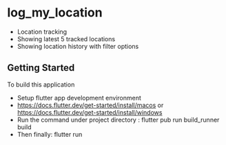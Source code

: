 # log_my_location
- Location tracking 
- Showing latest 5 tracked locations 
- Showing location history with filter options
## Getting Started
To build this application
- Setup flutter app development environment
- https://docs.flutter.dev/get-started/install/macos or https://docs.flutter.dev/get-started/install/windows
- Run the command under project directory : flutter pub run build_runner build
- Then finally: flutter run